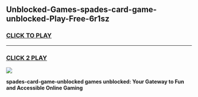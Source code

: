 
## Unblocked-Games-spades-card-game-unblocked-Play-Free-6r1sz
<h3>
<a href="https://premium76.site?title=spades-card-game-unblocked&ref=18A">CLICK TO PLAY</a></h3>
<hr>

<h3>
<a href="https://premium76.site?title=spades-card-game-unblocked&ref=18A">CLICK 2 PLAY</a>
  
</h3>

<a href="https://premium76.site?title=spades-card-game-unblocked&ref=18A"><img src="https://clearcache.store/games.png"></a>


**spades-card-game-unblocked games unblocked: Your Gateway to Fun and Accessible Online Gaming**
